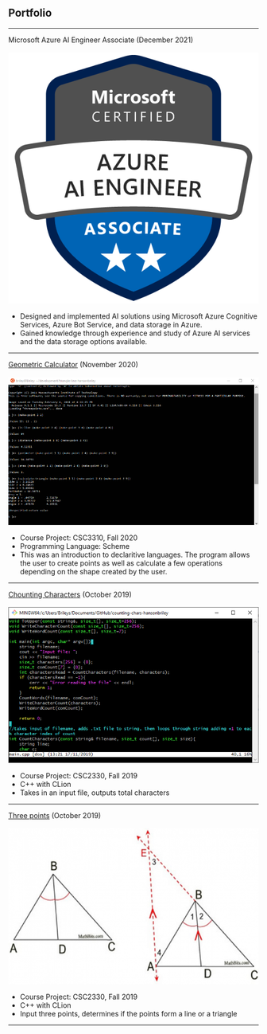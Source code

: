 ## Portfolio

---
Microsoft Azure AI Engineer Associate (December 2021)
<br><br><img src="images/badge.png?raw=true">
- Designed and implemented AI solutions using Microsoft Azure Cognitive Services, Azure Bot Service, and data storage in Azure.
- Gained knowledge through experience and study of Azure AI services and the data storage options available.

---

[Geometric Calculator](https://github.com/csc3310-fall2020/triangle-line-hansonbriley) (November 2020)
<br><br><img src="images/scheme.PNG?raw=true">
- Course Project: CSC3310, Fall 2020
- Programming Language: Scheme
- This was an introduction to declaritive languages. The program allows the user to create points as well as calculate a few operations depending on the shape created by the user. 

---

[Chounting Characters](https://github.com/csc2330-fall2019/counting-chars-hansonbriley) (October 2019)
<br><br><img src="images/CountingCharacters.png?raw=true">
- Course Project: CSC2330, Fall 2019
- C++ with CLion
- Takes in an input file, outputs total characters

---

[Three points](https://github.com/csc2330-fall2019/three-points-hansonbriley) (October 2019)
<br><br><img src="images/angbiswhite1a_resized.png?raw=true">
- Course Project: CSC2330, Fall 2019
- C++ with CLion
- Input three points, determines if the points form a line or a triangle
 
---
